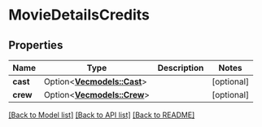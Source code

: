 # MovieDetailsCredits

## Properties

Name | Type | Description | Notes
------------ | ------------- | ------------- | -------------
**cast** | Option<[**Vec<models::Cast>**](Cast.md)> |  | [optional]
**crew** | Option<[**Vec<models::Crew>**](Crew.md)> |  | [optional]

[[Back to Model list]](../README.md#documentation-for-models) [[Back to API list]](../README.md#documentation-for-api-endpoints) [[Back to README]](../README.md)


